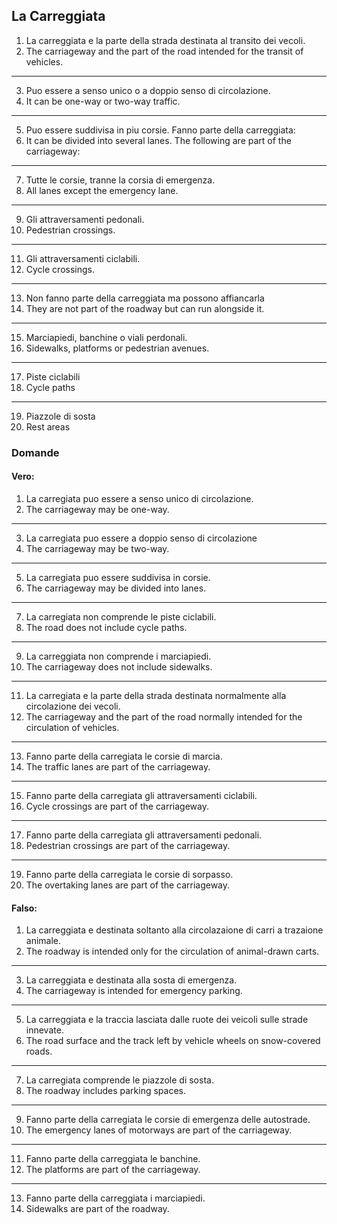 ## La Carreggiata

1. La carreggiata e la parte della strada destinata al transito dei vecoli.
2. The carriageway and the part of the road intended for the transit of vehicles.
---
3. Puo essere a senso unico o a doppio senso di circolazione.
4. It can be one-way or two-way traffic.
---
5. Puo essere suddivisa in piu corsie. Fanno parte della carreggiata:
6. It can be divided into several lanes. The following are part of the carriageway:
---
7. Tutte le corsie, tranne la corsia di emergenza.
8. All lanes except the emergency lane.
---
9. Gli attraversamenti pedonali.
10. Pedestrian crossings.
---
11. Gli attraversamenti ciclabili.
12. Cycle crossings.
---
13. Non fanno parte della carreggiata ma possono affiancarla
14. They are not part of the roadway but can run alongside it.
---
15. Marciapiedi, banchine o viali perdonali.
16. Sidewalks, platforms or pedestrian avenues.
---
17. Piste ciclabili
18. Cycle paths
---
19. Piazzole di sosta
20. Rest areas


### Domande

#### Vero:
1. La carregiata puo essere a senso unico di circolazione.
2. The carriageway may be one-way.
---
3. La carregiata puo essere a doppio senso di circolazione
4. The carriageway may be two-way.
---
5. La carregiata puo essere suddivisa in corsie.
6. The carriageway may be divided into lanes.
---
7. La carregiata non comprende le piste ciclabili.
8. The road does not include cycle paths.
---
9. La carreggiata non comprende i marciapiedi.
10. The carriageway does not include sidewalks.
---
11. La carregiata e la parte della strada destinata normalmente alla circolazione dei vecoli.
12. The carriageway and the part of the road normally intended for the circulation of vehicles.
---
13. Fanno parte della carregiata le corsie di marcia.
14. The traffic lanes are part of the carriageway.
---
15. Fanno parte della carregiata gli attraversamenti ciclabili.
16. Cycle crossings are part of the carriageway.
---
17. Fanno parte della carregiata gli attraversamenti pedonali.
18. Pedestrian crossings are part of the carriageway.
---
19. Fanno parte della carregiata le corsie di sorpasso.
20. The overtaking lanes are part of the carriageway.

#### Falso:

1. La carreggiata e destinata soltanto alla circolazaione di carri a trazaione animale.
2. The roadway is intended only for the circulation of animal-drawn carts.
---
3. La carreggiata e destinata alla sosta di emergenza.
4. The carriageway is intended for emergency parking.
---
5. La carreggiata e la traccia lasciata dalle ruote dei veicoli sulle strade innevate.
6. The road surface and the track left by vehicle wheels on snow-covered roads.
---
7. La carregiata comprende le piazzole di sosta.
8. The roadway includes parking spaces.
---
9. Fanno parte della carregiata le corsie di emergenza delle autostrade.
10. The emergency lanes of motorways are part of the carriageway.
---
11. Fanno parte della carreggiata le banchine.
12. The platforms are part of the carriageway.
---
13. Fanno parte della carreggiata i marciapiedi.
14. Sidewalks are part of the roadway.
